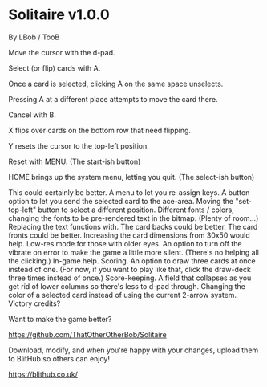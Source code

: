 # Solitaire v1.0.0

By LBob / TooB

Move the cursor with the d-pad.

Select (or flip) cards with A.

Once a card is selected, clicking A on the same space unselects.

Pressing A at a different place attempts to move the card there.

Cancel with B.

X flips over cards on the bottom row that need flipping.

Y resets the cursor to the top-left position.

Reset with MENU.  (The start-ish button)

HOME brings up the system menu, letting you quit.  (The select-ish button)

This could certainly be better.
A menu to let you re-assign keys.
A button option to let you send the selected card to the ace-area.
Moving the "set-top-left" button to select a different position.
Different fonts / colors, changing the fonts to be pre-rendered text in the bitmap.  (Plenty of room...)
Replacing the text functions with.
The card backs could be better.
The card fronts could be better.
Increasing the card dimensions from 30x50 would help.
Low-res mode for those with older eyes.
An option to turn off the vibrate on error to make the game a little more silent.  (There's no helping all the clicking.)
In-game help.
Scoring.
An option to draw three cards at once instead of one.  (For now, if you want to play like that, click the draw-deck three times instead of once.)
Score-keeping.
A field that collapses as you get rid of lower columns so there's less to d-pad through.
Changing the color of a selected card instead of using the current 2-arrow system.
Victory credits?

Want to make the game better?

https://github.com/ThatOtherOtherBob/Solitaire

Download, modify, and when you're happy with your changes, upload them to BlitHub so others can enjoy!

https://blithub.co.uk/